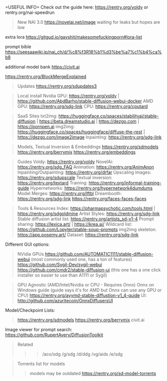 =USEFUL INFO=
Check out the guide here: https://rentry.org/voldy
or rentry.org/nai-speedrun

>New
NAI 3.0 https://novelai.net/image
waiting for leaks but hopes are low

extra lora
https://gitgud.io/gayshit/makesomefuckingporn#lora-list

prompt bible
https://seesaawiki.jp/nai_ch/d/%c8%f3R18%b1%d3%be%a7%c1%b4%ca%b8

additional model bank
https://civit.ai

https://rentry.org/BlockMergeExplained


>Updates
https://rentry.org/sdupdates3

>Local install
Nvidia GPU: https://rentry.org/voldy | https://github.com/AbdBarho/stable-diffusion-webui-docker
AMD GPU: https://rentry.org/sdg-link
CPU: https://rentry.org/cputard

>SaaS Sites
txt2img: https://huggingface.co/spaces/stabilityai/stable-diffusion | https://beta.dreamstudio.ai | https://dezgo.com | https://pornpen.ai
img2img: https://huggingface.co/spaces/huggingface/diffuse-the-rest | https://dezgo.com/image2image
Inpainting: https://rentry.org/sdg-link

>Models, Textual Inversion & Embeddings
https://rentry.org/sdmodels
https://rentry.org/berrymix
https://rentry.org/embeddings

>Guides
Voldy: https://rentry.org/voldy
NovelAi: https://rentry.org/sdg_FAQ
Animation: https://rentry.org/AnimAnon
Inpainting/Outpainting: https://rentry.org/drfar
Upscaling images: https://rentry.org/sdupscale
Textual inversion: https://rentry.org/textard
Training: https://rentry.org/informal-training-guide
Hypernetworks: https://rentry.org/hypernetwork4dumdums
Model Merges: https://rentry.org/lftbl
Dreambooth: https://rentry.org/sdg-link
https://rentry.org/faces-faces-faces

>Tools & Resources
Index: https://pharmapsychotic.com/tools.html | https://rentry.org/sdgoldmine
Artist Styles: https://rentry.org/sdg-link
Stable diffusion artist list: https://rentry.org/artists_sd-v1-4
Prompt sharing: https://lexica.art/ | https://krea.ai/
Wildcard list: https://github.com/Lopyter/stable-soup-prompts
img2img skeleton: https://app.posemy.art/
Dataset: https://rentry.org/sdg-link

Different GUI options:
>NVidia GPUs
https://github.com/AUTOMATIC1111/stable-diffusion-webui (most commonly used one, has a ton of features)
https://github.com/Sygil-Dev/sygil-webui
https://github.com/cmdr2/stable-diffusion-ui (this one has a one click installer so easier to use than A1111 or Sygil)

>GPU Agnostic (AMD/Intel/Nvidia or CPU - Requires Onnx)
>Onnx on Windows guide (guide says it's for AMD but Onnx can use any GPU or CPU)
https://rentry.org/ayymd-stable-diffustion-v1_4-guide
UI: http://github.com/azuritecoin/OnnxDiffusersUI

Model/Checkpoint Lists:
>https://rentry.org/sdmodels
>https://rentry.org/berrymix
>civit.ai

Image viewer for prompt search:
https://github.com/RupertAvery/DiffusionToolkit

>Related
>>>/aco/sdg
>>>/g/sdg
>>>/d/ddg
>>>/vg/aids
>>>/e/sdg

>Torrents list for models 
>>models may be outdated 
https://rentry.org/sd-model-torrents